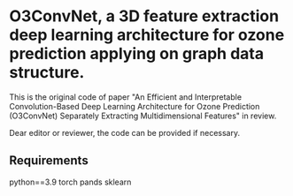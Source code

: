 # O3ConvNet, a 3D feature extraction deep learning architecture for ozone prediction applying on graph data structure.
This is the original code of paper "An Efficient and Interpretable Convolution-Based Deep Learning Architecture for Ozone Prediction (O3ConvNet) Separately Extracting Multidimensional Features" in review.

Dear editor or reviewer, the code can be provided if necessary.

## Requirements
python==3.9
torch
pands
sklearn
